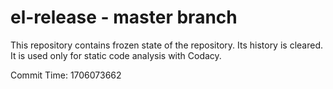 # el-release - master branch

This repository contains frozen state of the repository.
Its history is cleared. It is used only for static code
analysis with Codacy.

Commit Time: 1706073662